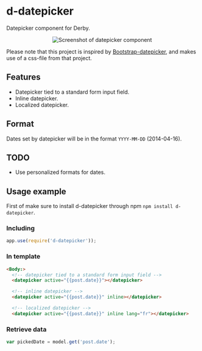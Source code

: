# d-datepicker

Datepicker component for Derby.

<p align="center"><img src="https://raw.githubusercontent.com/icaliman/d-datepicker/gh-pages/images/datepicker-inline.png" alt="Screenshot of datepicker component"/></p>

Please note that this project is inspired by [Bootstrap-datepicker](https://github.com/eternicode/bootstrap-datepicker), and makes use of a css-file from that project.

## Features
* Datepicker tied to a standard form input field.
* Inline datepicker.
* Localized datepicker.

## Format

Dates set by datepicker will be in the format `YYYY-MM-DD` (2014-04-16).

## TODO
* Use personalized formats for dates.

## Usage example

First of make sure to install d-datepicker through npm `npm install d-datepicker`.

### Including

```js
app.use(require('d-datepicker'));
```
        
### In template
   
```html
<Body:>
  <!-- datepicker tied to a standard form input field -->
  <datepicker active="{{post.date}}"></datepicker>

  <!-- inline datepicker -->
  <datepicker active="{{post.date}}" inline></datepicker>

  <!-- localized datepicker -->
  <datepicker active="{{post.date}}" inline lang="fr"></datepicker>
```      
      
### Retrieve data

```js
var pickedDate = model.get('post.date');
```
